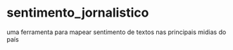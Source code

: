 # sentimento_jornalistico
uma ferramenta para mapear sentimento de textos nas principais midias do país
